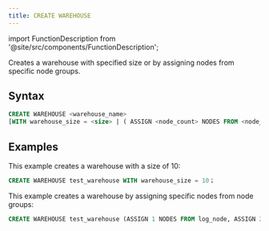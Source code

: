 ```yaml
---
title: CREATE WAREHOUSE
---
```

import FunctionDescription from '@site/src/components/FunctionDescription';

<FunctionDescription description="Introduced or updated: v1.2.687"/>

Creates a warehouse with specified size or by assigning nodes from specific node groups.

## Syntax

```sql
CREATE WAREHOUSE <warehouse_name>  
[WITH warehouse_size = <size> | ( ASSIGN <node_count> NODES FROM <node_group>[, <node_count> NODES FROM <node_group> ... ] ) ]
```

## Examples

This example creates a warehouse with a size of 10:

```sql
CREATE WAREHOUSE test_warehouse WITH warehouse_size = 10；
```

This example creates a warehouse by assigning specific nodes from node groups:

```sql
CREATE WAREHOUSE test_warehouse (ASSIGN 1 NODES FROM log_node, ASSIGN 2 NODES FROM infra_node);
```